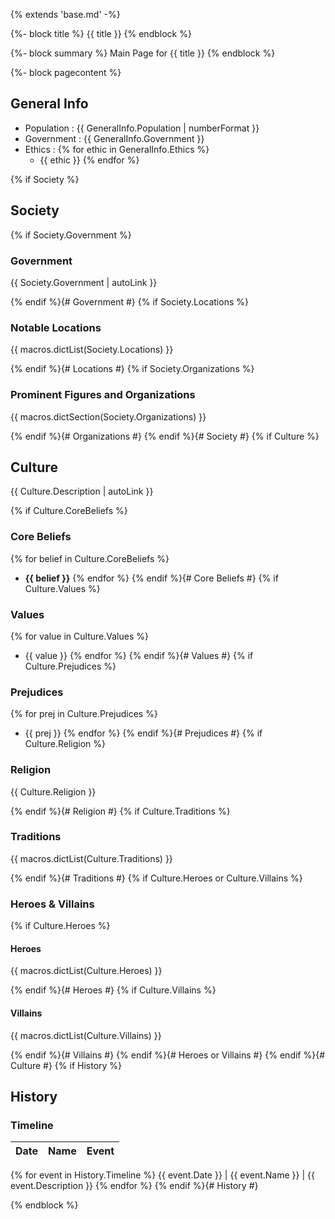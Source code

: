 {% extends 'base.md' -%}

{%- block title %}
{{ title }}
{% endblock %}

{%- block summary %}
Main Page for {{ title }}
{% endblock %}

{%- block pagecontent %}
## General Info

- Population : {{ GeneralInfo.Population | numberFormat }}
- Government : {{ GeneralInfo.Government }}
- Ethics :
{% for ethic in GeneralInfo.Ethics %}
    - {{ ethic }}
{% endfor %}

{% if Society %}
## Society

{% if Society.Government %}
### Government

{{ Society.Government | autoLink }}

{% endif %}{# Government #}
{% if Society.Locations %}
### Notable Locations

{{ macros.dictList(Society.Locations) }}

{% endif %}{# Locations #}
{% if Society.Organizations %}
### Prominent Figures and Organizations

{{ macros.dictSection(Society.Organizations) }}

{% endif %}{# Organizations #}
{% endif %}{# Society #}
{% if Culture %}
## Culture

{{ Culture.Description | autoLink }}

{% if Culture.CoreBeliefs %}
### Core Beliefs

{% for belief in Culture.CoreBeliefs %}
- **{{ belief }}**
{% endfor %}
{% endif %}{# Core Beliefs #}
{% if Culture.Values %}
### Values

{% for value in Culture.Values %}
- {{ value }}
{% endfor %}
{% endif %}{# Values #}
{% if Culture.Prejudices %}
### Prejudices

{% for prej in Culture.Prejudices %}
- {{ prej }}
{% endfor %}
{% endif %}{# Prejudices #}
{% if Culture.Religion %}
### Religion

{{ Culture.Religion }}

{% endif %}{# Religion #}
{% if Culture.Traditions %}
### Traditions

{{ macros.dictList(Culture.Traditions) }}

{% endif %}{# Traditions #}
{% if Culture.Heroes or Culture.Villains %}
### Heroes & Villains

{% if Culture.Heroes %}
#### Heroes

{{ macros.dictList(Culture.Heroes) }}

{% endif %}{# Heroes #}
{% if Culture.Villains %}
#### Villains

{{ macros.dictList(Culture.Villains) }}

{% endif %}{# Villains #}
{% endif %}{# Heroes or Villains #}
{% endif %}{# Culture #}
{% if History %}
## History

### Timeline

Date | Name | Event
:---:|:----:|:----
{% for event in History.Timeline %}
{{ event.Date }} | {{ event.Name }} | {{ event.Description }}
{% endfor %}
{% endif %}{# History #}

{% endblock %}
